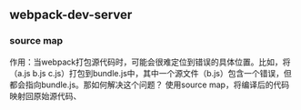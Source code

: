 ## webpack-dev-server
### source map
作用：当webpack打包源代码时，可能会很难定位到错误的具体位置。比如，将（a.js b.js c.js）打包到bundle.js中，其中一个源文件（b.js）包含一个错误，但都会指向bundle.js。那如何解决这个问题？
使用source map，将编译后的代码映射回原始源代码、